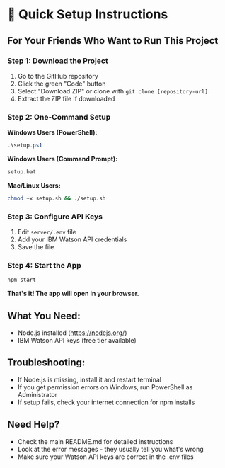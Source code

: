 # 🚀 Quick Setup Instructions

## For Your Friends Who Want to Run This Project

### Step 1: Download the Project
1. Go to the GitHub repository
2. Click the green "Code" button
3. Select "Download ZIP" or clone with `git clone [repository-url]`
4. Extract the ZIP file if downloaded

### Step 2: One-Command Setup

**Windows Users (PowerShell):**
```powershell
.\setup.ps1
```

**Windows Users (Command Prompt):**
```cmd
setup.bat
```

**Mac/Linux Users:**
```bash
chmod +x setup.sh && ./setup.sh
```

### Step 3: Configure API Keys
1. Edit `server/.env` file
2. Add your IBM Watson API credentials
3. Save the file

### Step 4: Start the App
```bash
npm start
```

**That's it! The app will open in your browser.**

## What You Need:
- Node.js installed (https://nodejs.org/)
- IBM Watson API keys (free tier available)

## Troubleshooting:
- If Node.js is missing, install it and restart terminal
- If you get permission errors on Windows, run PowerShell as Administrator
- If setup fails, check your internet connection for npm installs

## Need Help?
- Check the main README.md for detailed instructions
- Look at the error messages - they usually tell you what's wrong
- Make sure your Watson API keys are correct in the .env files
